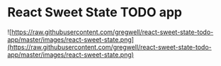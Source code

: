 # React Sweet State TODO app

![https://raw.githubusercontent.com/gregwell/react-sweet-state-todo-app/master/images/react-sweet-state.png](https://raw.githubusercontent.com/gregwell/react-sweet-state-todo-app/master/images/react-sweet-state.png)
